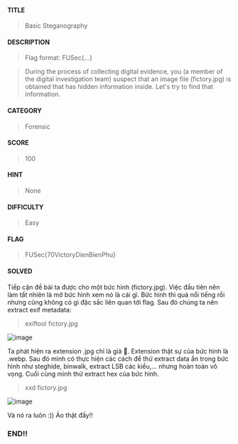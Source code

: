 #### TITLE
>Basic Steganography
#### DESCRIPTION
> Flag format: FUSec{...}

> During the process of collecting digital evidence, you (a member of the digital investigation team) suspect that an image file (fictory.jpg) is obtained that has hidden information inside. Let's try to find that information.
#### CATEGORY
>Forensic
#### SCORE
>100
#### HINT
>None
#### DIFFICULTY
>Easy
#### FLAG
>FUSec{70VictoryDienBienPhu}
#### SOLVED
Tiếp cận đề bài ta được cho một bức hình (fictory.jpg). Việc đầu tiên nên làm tất nhiên là mở bức hình xem nó là cái gì. Bức hình thì quá nổi tiếng rồi nhưng cũng không có gì đặc sắc liên quan tới flag. Sau đó chúng ta nên extract exif metadata:

> exiftool fictory.jpg

![image](https://github.com/u53r007/2024/assets/165979681/874ad9ea-7cf0-452a-acbe-0ff5d2599ebe)

Ta phát hiện ra extension .jpg chỉ là giả 🤡. Extension thật sự của bức hình là .webp. Sau đó mình có thực hiện các cách để thử extract data ẩn trong bức hình như steghide, binwalk, extract LSB các kiểu,... nhưng hoàn toàn vô vọng. Cuối cùng mình thử extract hex của bức hình.

> xxd fictory.jpg

![image](https://github.com/u53r007/2024/assets/165979681/31c07384-3f37-491d-aaa9-e676663bf635)

Và nó ra luôn :)) Ảo thật đấy!!

### END!!
